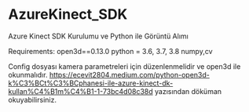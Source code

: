# AzureKinect_SDK
Azure Kinect SDK Kurulumu ve Python ile Görüntü Alımı

Requirements:
open3d==0.13.0
python = 3.6, 3.7, 3.8
numpy,cv

Config dosyası kamera parametreleri için düzenlenmelidir ve open3d ile okunmalıdır.
https://ecevit2804.medium.com/python-open3d-k%C3%BCt%C3%BCphanesi-ile-azure-kinect-dk-kullan%C4%B1m%C4%B1-1-73bc4d08c38d yazısından döküman okuyabilirsiniz.


